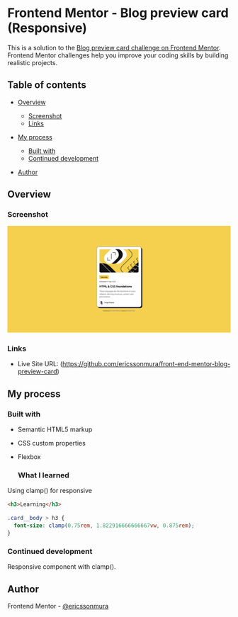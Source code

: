 # Frontend Mentor - Blog preview card (Responsive)

This is a solution to the [Blog preview card challenge on Frontend Mentor](https://www.frontendmentor.io/challenges/blog-preview-card-ckPaj01IcS). Frontend Mentor challenges help you improve your coding skills by building realistic projects. 

## Table of contents

- [Overview](#overview)
  - [Screenshot](#screenshot)
  - [Links](#links)
- [My process](#my-process)
  - [Built with](#built-with)
  - [Continued development](#continued-development)
  
- [Author](#author)


## Overview

### Screenshot

![](./screenshot.png)


### Links

- Live Site URL: (https://github.com/ericssonmura/front-end-mentor-blog-preview-card)

## My process

  ### Built with

- Semantic HTML5 markup
- CSS custom properties
- Flexbox

  ### What I learned

Using clamp() for responsive 

```html
<h3>Learning</h3>
```
```css
.card__body > h3 {
  font-size: clamp(0.75rem, 1.822916666666667vw, 0.875rem);
}
```

### Continued development

Responsive component with clamp().


## Author

Frontend Mentor - [@ericssonmura](https://www.frontendmentor.io/profile/ericssonmura)

